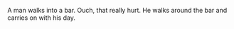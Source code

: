 A man walks into a bar. 
Ouch, that really hurt. 
He walks around the bar and carries on with his day.